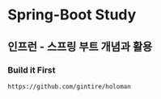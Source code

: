 # Spring-Boot Study
## 인프런 - 스프링 부트 개념과 활용

### Build it First
```
https://github.com/gintire/holoman
```
